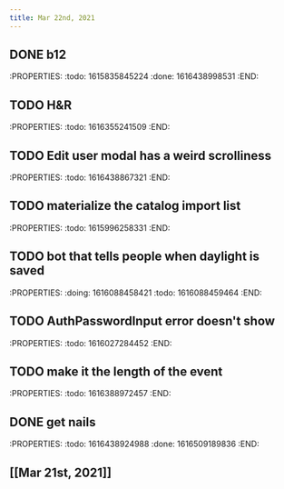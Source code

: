 ```yaml
---
title: Mar 22nd, 2021
---
```


## DONE b12
:PROPERTIES:
:todo: 1615835845224
:done: 1616438998531
:END:
## TODO H&R
:PROPERTIES:
:todo: 1616355241509
:END:
## TODO Edit user modal has a weird scrolliness
:PROPERTIES:
:todo: 1616438867321
:END:
## TODO materialize the catalog import list
:PROPERTIES:
:todo: 1615996258331
:END:
## TODO bot that tells people when daylight is saved
:PROPERTIES:
:doing: 1616088458421
:todo: 1616088459464
:END:
## TODO AuthPasswordInput error doesn't show
:PROPERTIES:
:todo: 1616027284452
:END:
## TODO make it the length of the event
:PROPERTIES:
:todo: 1616388972457
:END:
## DONE get nails
:PROPERTIES:
:todo: 1616438924988
:done: 1616509189836
:END:
## [[Mar 21st, 2021]]

